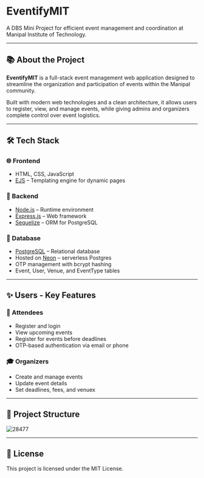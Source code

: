 # EventifyMIT

A DBS Mini Project for efficient event management and coordination at Manipal Institute of Technology.

---

## 📚 About the Project

**EventifyMIT** is a full-stack event management web application designed to streamline the organization and participation of events within the Manipal community.

Built with modern web technologies and a clean architecture, it allows users to register, view, and manage events, while giving admins and organizers complete control over event logistics.

---

## 🛠 Tech Stack

### 🌐 Frontend
- HTML, CSS, JavaScript
- [EJS](https://ejs.co/) – Templating engine for dynamic pages

### 🧠 Backend
- [Node.js](https://nodejs.org/) – Runtime environment
- [Express.js](https://expressjs.com/) – Web framework
- [Sequelize](https://sequelize.org/) – ORM for PostgreSQL

### 💾 Database
- [PostgreSQL](https://www.postgresql.org/) – Relational database
- Hosted on [Neon](https://neon.tech/) – serverless Postgres
- OTP management with bcrypt hashing
- Event, User, Venue, and EventType tables

---

## ✨ Users - Key Features

### 👥 Attendees
- Register and login
- View upcoming events
- Register for events before deadlines
- OTP-based authentication via email or phone

### 🎓 Organizers
- Create and manage events
- Update event details
- Set deadlines, fees, and venuex

---

## 📁 Project Structure

![28477](https://github.com/user-attachments/assets/ee439127-f02f-4f26-9730-9c87f8eebada)

---

## 📄 License

This project is licensed under the MIT License.
